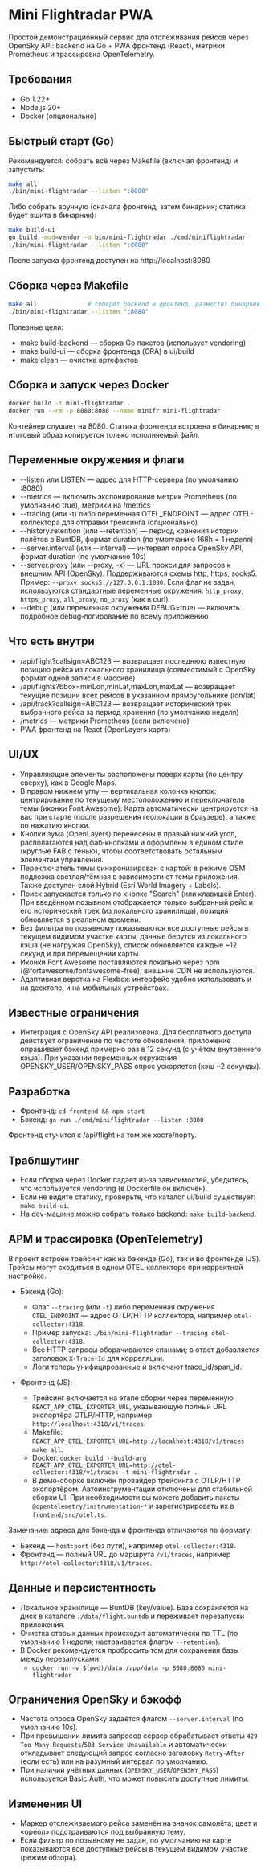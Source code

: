 # Mini Flightradar PWA

Простой демонстрационный сервис для отслеживания рейсов через OpenSky API: backend на Go + PWA фронтенд (React), метрики Prometheus и трассировка OpenTelemetry.

## Требования

- Go 1.22+
- Node.js 20+
- Docker (опционально)

## Быстрый старт (Go)

Рекомендуется: собрать всё через Makefile (включая фронтенд) и запустить:

```bash
make all
./bin/mini-flightradar --listen ":8080"
```

Либо собрать вручную (сначала фронтенд, затем бинарник; статика будет вшита в бинарник):

```bash
make build-ui
go build -mod=vendor -o bin/mini-flightradar ./cmd/miniflightradar
./bin/mini-flightradar --listen ":8080"
```

После запуска фронтенд доступен на http://localhost:8080

## Сборка через Makefile

```bash
make all              # соберёт backend и фронтенд, разместит бинарник в bin/
./bin/mini-flightradar --listen ":8080"
```

Полезные цели:
- make build-backend — сборка Go пакетов (использует vendoring)
- make build-ui — сборка фронтенда (CRA) в ui/build
- make clean — очистка артефактов

## Сборка и запуск через Docker

```bash
docker build -t mini-flightradar .
docker run --rm -p 8080:8080 --name minifr mini-flightradar
```

Контейнер слушает на 8080. Статика фронтенда встроена в бинарник; в итоговый образ копируется только исполняемый файл.

## Переменные окружения и флаги

- --listen или LISTEN — адрес для HTTP-сервера (по умолчанию :8080)
- --metrics — включить экспонирование метрик Prometheus (по умолчанию true), метрики на /metrics
- --tracing (или -t) либо переменная OTEL_ENDPOINT — адрес OTEL-коллектора для отправки трейсинга (опционально)
- --history.retention (или --retention) — период хранения истории полётов в BuntDB, формат duration (по умолчанию 168h = 1 неделя)
- --server.interval (или --interval) — интервал опроса OpenSky API, формат duration (по умолчанию 10s)
- --server.proxy (или --proxy, -x) — URL прокси для запросов к внешним API (OpenSky). Поддерживаются схемы http, https, socks5. Пример: `--proxy socks5://127.0.0.1:1080`. Если флаг не задан, используются стандартные переменные окружения: `http_proxy`, `https_proxy`, `all_proxy`, `no_proxy` (как в curl).
- --debug (или переменная окружения DEBUG=true) — включить подробное debug‑логирование по всему приложению

## Что есть внутри

- /api/flight?callsign=ABC123 — возвращает последнюю известную позицию рейса из локального хранилища (совместимый с OpenSky формат одной записи в массиве)
- /api/flights?bbox=minLon,minLat,maxLon,maxLat — возвращает текущие позиции всех рейсов в указанном прямоугольнике (lon/lat)
- /api/track?callsign=ABC123 — возвращает исторический трек выбранного рейса за период хранения (по умолчанию неделя)
- /metrics — метрики Prometheus (если включено)
- PWA фронтенд на React (OpenLayers карта)

## UI/UX

- Управляющие элементы расположены поверх карты (по центру сверху), как в Google Maps.
- В правом нижнем углу — вертикальная колонка кнопок: центрирование по текущему местоположению и переключатель темы (иконки Font Awesome). Карта автоматически центрируется на вас при старте (после разрешения геолокации в браузере), а также по нажатию кнопки.
- Кнопки зума (OpenLayers) перенесены в правый нижний угол, располагаются над фаб‑кнопками и оформлены в едином стиле (круглые FAB с тенью), чтобы соответствовать остальным элементам управления.
- Переключатель темы синхронизирован с картой: в режиме OSM подложка светлая/тёмная в зависимости от темы приложения. Также доступен слой Hybrid (Esri World Imagery + Labels).
- Поиск запускается только по кнопке "Search" (или клавишей Enter). При введённом позывном отображается только выбранный рейс и его исторический трек (из локального хранилища), позиция обновляется в реальном времени.
- Без фильтра по позывному показываются все доступные рейсы в текущем видимом участке карты; данные берутся из локального кэша (не нагружая OpenSky), список обновляется каждые ~12 секунд и при перемещении карты.
- Иконки Font Awesome поставляются локально через npm (@fortawesome/fontawesome-free), внешние CDN не используются.
- Адаптивная верстка на Flexbox: интерфейс удобно использовать и на десктопе, и на мобильных устройствах.

## Известные ограничения

- Интеграция с OpenSky API реализована. Для бесплатного доступа действует ограничение по частоте обновлений; приложение опрашивает бэкенд примерно раз в 12 секунд (с учётом внутреннего кэша). При указании переменных окружения OPENSKY_USER/OPENSKY_PASS опрос ускоряется (кэш ~2 секунды).

## Разработка

- Фронтенд: `cd frontend && npm start`
- Бэкенд: `go run ./cmd/miniflightradar --listen :8080`

Фронтенд стучится к /api/flight на том же хосте/порту.

## Траблшутинг

- Если сборка через Docker падает из‑за зависимостей, убедитесь, что используется vendoring (в Dockerfile он включён). 
- Если не видите статику, проверьте, что каталог ui/build существует: `make build-ui`. 
- На dev-машине можно собрать только backend: `make build-backend`. 

## APM и трассировка (OpenTelemetry)

В проект встроен трейсинг как на бэкенде (Go), так и во фронтенде (JS). Трейсы могут сходиться в одном OTEL‑коллекторе при корректной настройке.

- Бэкенд (Go):
  - Флаг `--tracing` (или `-t`) либо переменная окружения `OTEL_ENDPOINT` — адрес OTLP/HTTP коллектора, например `otel-collector:4318`.
  - Пример запуска: `./bin/mini-flightradar --tracing otel-collector:4318`.
  - Все HTTP‑запросы оборачиваются спанами; в ответ добавляется заголовок `X-Trace-Id` для корреляции.
  - Логи теперь унифицированные и включают trace_id/span_id.

- Фронтенд (JS):
  - Трейсинг включается на этапе сборки через переменную `REACT_APP_OTEL_EXPORTER_URL`, указывающую полный URL экспортёра OTLP/HTTP, например `http://localhost:4318/v1/traces`.
  - Makefile: `REACT_APP_OTEL_EXPORTER_URL=http://localhost:4318/v1/traces make all`.
  - Docker: `docker build --build-arg REACT_APP_OTEL_EXPORTER_URL=http://otel-collector:4318/v1/traces -t mini-flightradar .`
  - В демо-сборке включён провайдер трейсинга с OTLP/HTTP экспортёром. Автоинструментации отключены для стабильной сборки UI. При необходимости вы можете добавить пакеты `@opentelemetry/instrumentation-*` и зарегистрировать их в `frontend/src/otel.ts`.

Замечание: адреса для бэкенда и фронтенда отличаются по формату:
- Бэкенд — `host:port` (без пути), например `otel-collector:4318`.
- Фронтенд — полный URL до маршрута `/v1/traces`, например `http://otel-collector:4318/v1/traces`.


## Данные и персистентность

- Локальное хранилище — BuntDB (key/value). База сохраняется на диск в каталоге `./data/flight.buntdb` и переживает перезапуски приложения.
- Очистка старых данных происходит автоматически по TTL (по умолчанию 1 неделя; настраивается флагом `--retention`).
- В Docker рекомендуется пробросить том для сохранения базы между перезапусками:
  - `docker run -v $(pwd)/data:/app/data -p 8080:8080 mini-flightradar`

## Ограничения OpenSky и бэкофф

- Частота опроса OpenSky задаётся флагом `--server.interval` (по умолчанию 10s).
- При превышении лимита запросов сервер обрабатывает ответы `429 Too Many Requests`/`503 Service Unavailable` и автоматически откладывает следующий запрос согласно заголовку `Retry-After` (если есть) или на разумный интервал по умолчанию.
- При наличии учётных данных (`OPENSKY_USER`/`OPENSKY_PASS`) используется Basic Auth, что может повысить доступные лимиты.

## Изменения UI

- Маркер отслеживаемого рейса заменён на значок самолёта; цвет и «ореол» подстраиваются под выбранную тему.
- Если фильтр по позывному не задан, по умолчанию на карте показываются все доступные рейсы в текущем видимом участке (режим обзора).